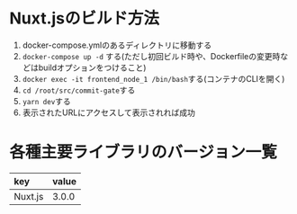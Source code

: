 # Nuxt.jsのビルド方法

1. docker-compose.ymlのあるディレクトリに移動する
2. `docker-compose up -d` する(ただし初回ビルド時や、Dockerfileの変更時などはbuildオプションをつけること)
3. `docker exec -it frontend_node_1 /bin/bash`する(コンテナのCLIを開く)
4. `cd /root/src/commit-gate`する
5. `yarn dev`する
6. 表示されたURLにアクセスして表示されれば成功

# 各種主要ライブラリのバージョン一覧

| key     | value |
|:--------|-------|
| Nuxt.js | 3.0.0 |
